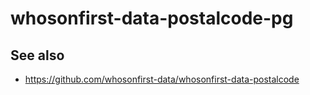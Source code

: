 # whosonfirst-data-postalcode-pg

## See also

* https://github.com/whosonfirst-data/whosonfirst-data-postalcode
